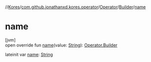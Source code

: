 //[Kores](../../../../index.md)/[com.github.jonathanxd.kores.operator](../../index.md)/[Operator](../index.md)/[Builder](index.md)/[name](name.md)

# name

[jvm]\
open override fun [name](name.md)(value: [String](https://kotlinlang.org/api/latest/jvm/stdlib/kotlin/-string/index.html)): [Operator.Builder](index.md)

lateinit var [name](name.md): [String](https://kotlinlang.org/api/latest/jvm/stdlib/kotlin/-string/index.html)

